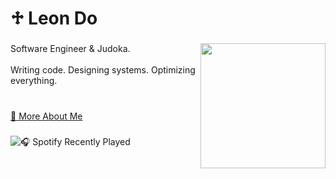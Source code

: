<h1 align="left">♱ Leon Do</h1>

###

<img align="right" height="200" src="https://cdn.discordapp.com/attachments/1342986716688027782/1342986735667380317/image.png?ex=67bba15d&is=67ba4fdd&hm=79476f2cc2ecfeb8f14d3be52f415b11a895c6bdce6a5fdee9c07fcc9311457a&"  />

###

<p align="left">Software Engineer & Judoka. <br><br>Writing code. Designing systems. Optimizing everything.<br><br></p>

###
[🔗 More About Me](https://koishite.ru)



###
![🎧 Spotify Recently Played](https://spotify-recently-played-readme.vercel.app/api?user=22wze6clglxu5emr7t32oduji&count=5)
